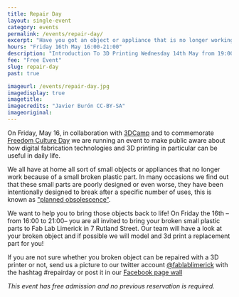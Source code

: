 ```yaml
---
title: Repair Day
layout: single-event
category: events
permalink: /events/repair-day/
excerpt: "Have you got an object or appliance that is no longer working because of a broken plastic part? Bring us the plastic part and we will 3D print a new one for free!"
hours: "Friday 16th May 16:00-21:00"
description: "Introduction To 3D Printing Wednesday 14th May from 19:00 to 21:00"
fee: "Free Event"
slug: repair-day
past: true

imageurl: /events/repair-day.jpg
imagedisplay: true
imagetitle: 
imagecredits: "Javier Burón CC-BY-SA"
imageoriginal:
---
```


On Friday, May 16, in collaboration with [3DCamp](http://3dcamp.barcamp.ie) and to commemorate [Freedom Culture Day](http://www.culturefreedomday.org) we are running an event to make public aware about how digital fabrication technologies and 3D printing in particular can be useful in daily life.

We all have at home all sort of small objects or appliances that no longer work because of a small broken plastic part. In many occasions we find out that these small parts are poorly designed or even worse, they have been intentionally designed to break after a specific number of uses, this is known as ["planned obsolescence"](http://en.wikipedia.org/wiki/Planned_obsolescence). 

We want to help you to bring those objects back to life! On Friday the 16th –from 16:00 to 21:00– you are all invited to bring your broken small plastic parts to Fab Lab Limerick in 7 Rutland Street. Our team will have a look at your broken object and if possible we will model and 3d print a replacement part for you!

If you are not sure whether you broken object can be repaired with a 3D printer or not, send us a picture to our twitter account [@fablablimerick](http://twitter.com/fablablimerick) with the hashtag #repairday or post it in our [Facebook page wall](https://www.facebook.com/fablablimerick)

*This event has free admission and no previous reservation is required.*